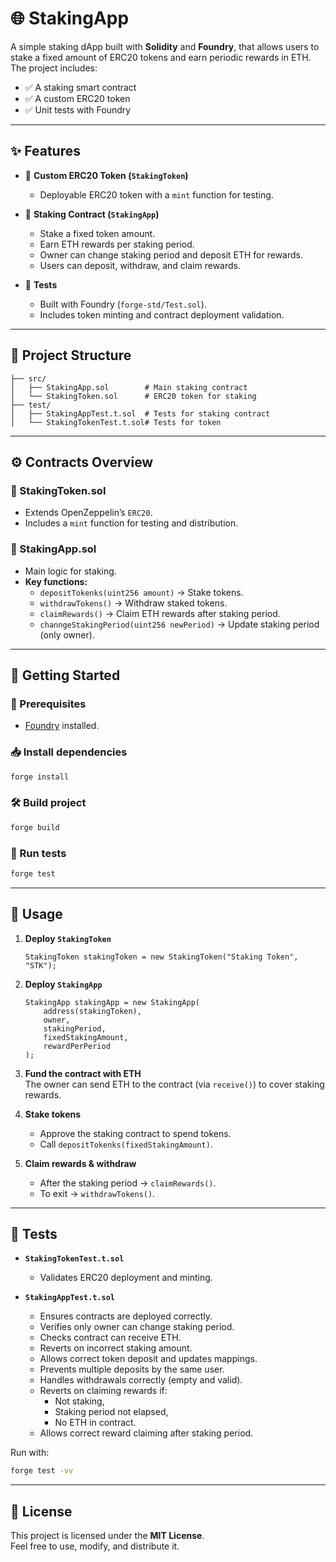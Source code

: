 # 🌐 StakingApp

A simple staking dApp built with **Solidity** and **Foundry**, that allows users to stake a fixed amount of ERC20 tokens and earn periodic rewards in ETH.  
The project includes:
- ✅ A staking smart contract  
- ✅ A custom ERC20 token  
- ✅ Unit tests with Foundry  

---

## ✨ Features

- 🔹 **Custom ERC20 Token (`StakingToken`)**
  - Deployable ERC20 token with a `mint` function for testing.

- 🔹 **Staking Contract (`StakingApp`)**
  - Stake a fixed token amount.
  - Earn ETH rewards per staking period.
  - Owner can change staking period and deposit ETH for rewards.
  - Users can deposit, withdraw, and claim rewards.

- 🔹 **Tests**
  - Built with Foundry (`forge-std/Test.sol`).
  - Includes token minting and contract deployment validation.

---

## 📂 Project Structure

```text
├── src/
│   ├── StakingApp.sol        # Main staking contract
│   └── StakingToken.sol      # ERC20 token for staking
├── test/
│   ├── StakingAppTest.t.sol  # Tests for staking contract
│   └── StakingTokenTest.t.sol# Tests for token
```

---

## ⚙️ Contracts Overview

### 📌 StakingToken.sol
- Extends OpenZeppelin’s `ERC20`.
- Includes a `mint` function for testing and distribution.

### 📌 StakingApp.sol
- Main logic for staking.  
- **Key functions:**
  - `depositTokenks(uint256 amount)` → Stake tokens.
  - `withdrawTokens()` → Withdraw staked tokens.
  - `claimRewards()` → Claim ETH rewards after staking period.
  - `channgeStakingPeriod(uint256 newPeriod)` → Update staking period (only owner).

---

## 🚀 Getting Started

### 🔧 Prerequisites
- [Foundry](https://book.getfoundry.sh/getting-started/installation) installed.

### 📥 Install dependencies
```bash
forge install
```

### 🛠 Build project
```bash
forge build
```

### 🧪 Run tests
```bash
forge test
```

---

## 📖 Usage

1. **Deploy `StakingToken`**
   ```solidity
   StakingToken stakingToken = new StakingToken("Staking Token", "STK");
   ```

2. **Deploy `StakingApp`**
   ```solidity
   StakingApp stakingApp = new StakingApp(
       address(stakingToken),
       owner,
       stakingPeriod,
       fixedStakingAmount,
       rewardPerPeriod
   );
   ```

3. **Fund the contract with ETH**  
   The owner can send ETH to the contract (via `receive()`) to cover staking rewards.

4. **Stake tokens**
   - Approve the staking contract to spend tokens.
   - Call `depositTokenks(fixedStakingAmount)`.

5. **Claim rewards & withdraw**
   - After the staking period → `claimRewards()`.
   - To exit → `withdrawTokens()`.

---

## 🧪 Tests

- **`StakingTokenTest.t.sol`**
  - Validates ERC20 deployment and minting.

- **`StakingAppTest.t.sol`**
  - Ensures contracts are deployed correctly.
  - Verifies only owner can change staking period.
  - Checks contract can receive ETH.
  - Reverts on incorrect staking amount.
  - Allows correct token deposit and updates mappings.
  - Prevents multiple deposits by the same user.
  - Handles withdrawals correctly (empty and valid).
  - Reverts on claiming rewards if:
    - Not staking,
    - Staking period not elapsed,
    - No ETH in contract.
  - Allows correct reward claiming after staking period.

Run with:
```bash
forge test -vv
```

---

## 📜 License

This project is licensed under the **MIT License**.  
Feel free to use, modify, and distribute it.  


